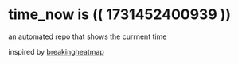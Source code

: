 # time_now is (( 1731452400939 ))

an automated repo that shows the currnent time

inspired by [breakingheatmap](https://github.com/breakingheatmap/breakingheatmap)